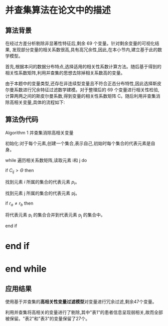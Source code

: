 # 并查集算法在论文中的描述

## 算法背景

在经过方差分析剔除非显著性特征后,剩余 69 个变量。针对剩余变量的可视化结果, 发现部分变量的相关系数很高,具有高冗余性,因此,在本小节内,建立基于此的数学模型。

首先,根据本问的数据分布特点,选择适用的相关性系数计算方法。随后基于得到的 相关性系数矩阵,利用并查集的思想去除掉相关系数高的变量。

由于本题中的变量类型,还存在非连续型变量且不符合正态分布特性,因此选择斯皮尔曼系数进行冗余特征过滤数学建模。对于整理后的 69 个变量进行相关性检验,计算两两之间的斯皮尔曼系数,得到变量的相关性系数矩阵 C。随后利用并查集消除高相关变量,具体的流程如下:

## 算法伪代码

Algorithm 1 并查集消除高相关变量

初始化:对于每个元素,创建一个集合,表示自己,初始时每个集合的代表元素是自身。

while 遍历相关系数矩阵,读取元素 i和 j do

if  $C_{ij} > \Theta$  then

找到元素 *i* 所属的集合的代表元素 *p*<sub>*i*</sub>。

找到元素 j 所属的集合的代表元素 pj。

if  $r_a \neq r_b$  then

将代表元素 p<sub>i</sub> 的集合合并到代表元素 p<sub>j</sub> 的集合中。

end if

# end if

# end while

## 应用结果

使用基于并查集的**高相关性变量过滤模型**对变量进行冗余过滤,剩余47个变量。

利用并查集将高相关的变量进行了剔除,其中"表1"的患者信息呈现弱相关,故而全部被保留。"表2"和"表3"的变量保留了27个。 